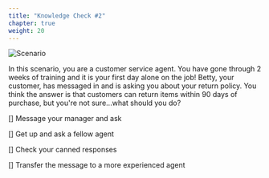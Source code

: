 ```yaml
---
title: "Knowledge Check #2"
chapter: true
weight: 20
---
```


![Scenario ](/images/Knowledge2.jpg)

In this scenario, you are a customer service agent. You have gone through 2 weeks of training and it is your first day alone on the job! Betty, your customer, has messaged in and is asking you about your return policy. You think the answer is that customers can return items within 90 days of purchase, but you're not sure...what should you do?


[] Message your manager and ask <br>

[] Get up and ask a fellow agent <br>

[] Check your canned responses <br>

[] Transfer the message to a more experienced agent <br>

